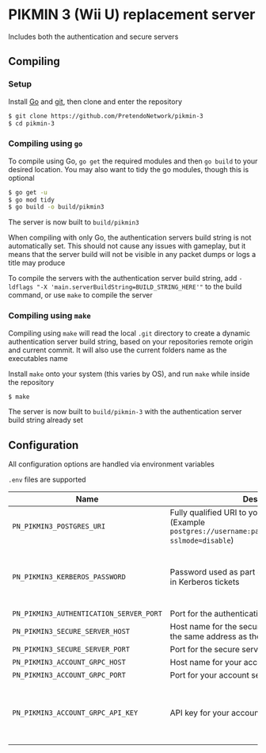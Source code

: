 # PIKMIN 3 (Wii U) replacement server
Includes both the authentication and secure servers

## Compiling

### Setup
Install [Go](https://go.dev/doc/install) and [git](https://git-scm.com/downloads), then clone and enter the repository

```bash
$ git clone https://github.com/PretendoNetwork/pikmin-3
$ cd pikmin-3
```

### Compiling using `go`
To compile using Go, `go get` the required modules and then `go build` to your desired location. You may also want to tidy the go modules, though this is optional

```bash
$ go get -u
$ go mod tidy
$ go build -o build/pikmin3
```

The server is now built to `build/pikmin3`

When compiling with only Go, the authentication servers build string is not automatically set. This should not cause any issues with gameplay, but it means that the server build will not be visible in any packet dumps or logs a title may produce

To compile the servers with the authentication server build string, add `-ldflags "-X 'main.serverBuildString=BUILD_STRING_HERE'"` to the build command, or use `make` to compile the server

### Compiling using `make`
Compiling using `make` will read the local `.git` directory to create a dynamic authentication server build string, based on your repositories remote origin and current commit. It will also use the current folders name as the executables name

Install `make` onto your system (this varies by OS), and run `make` while inside the repository

```bash
$ make
```

The server is now built to `build/pikmin-3` with the authentication server build string already set

## Configuration
All configuration options are handled via environment variables

`.env` files are supported

| Name                                    | Description                                                                                                            | Required                                      |
|-----------------------------------------|------------------------------------------------------------------------------------------------------------------------|-----------------------------------------------|
| `PN_PIKMIN3_POSTGRES_URI`               | Fully qualified URI to your Postgres server (Example `postgres://username:password@localhost/pikmin3?sslmode=disable`) | Yes                                           |
| `PN_PIKMIN3_KERBEROS_PASSWORD`          | Password used as part of the internal server data in Kerberos tickets                                                  | No (Default password `password` will be used) |
| `PN_PIKMIN3_AUTHENTICATION_SERVER_PORT` | Port for the authentication server                                                                                     | Yes                                           |
| `PN_PIKMIN3_SECURE_SERVER_HOST`         | Host name for the secure server (should point to the same address as the authentication server)                        | Yes                                           |
| `PN_PIKMIN3_SECURE_SERVER_PORT`         | Port for the secure server                                                                                             | Yes                                           |
| `PN_PIKMIN3_ACCOUNT_GRPC_HOST`          | Host name for your account server gRPC service                                                                         | Yes                                           |
| `PN_PIKMIN3_ACCOUNT_GRPC_PORT`          | Port for your account server gRPC service                                                                              | Yes                                           |
| `PN_PIKMIN3_ACCOUNT_GRPC_API_KEY`       | API key for your account server gRPC service                                                                           | No (Assumed to be an open gRPC API)           |